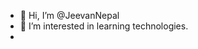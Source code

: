 - 👋 Hi, I’m @JeevanNepal
- 👀 I’m interested in learning technologies.
- 
<!---
JeevanNepal/JeevanNepal is a ✨ special ✨ repository because its `README.md` (this file) appears on your GitHub profile.
You can click the Preview link to take a look at your changes.
--->
